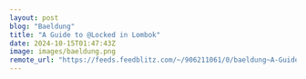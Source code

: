 ```yaml
---
layout: post
blog: "Baeldung"
title: "A Guide to @Locked in Lombok"
date: 2024-10-15T01:47:43Z
image: images/baeldung.png
remote_url: "https://feeds.feedblitz.com/~/906211061/0/baeldung~A-Guide-to-Locked-in-Lombok"
---
```

